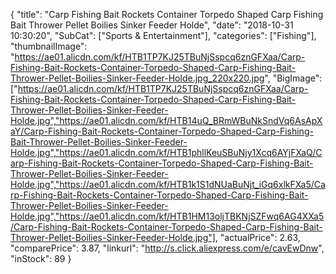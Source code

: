 {
	"title": "Carp Fishing Bait Rockets Container Torpedo Shaped Carp Fishing Bait Thrower Pellet Boilies Sinker Feeder Holde",
	"date": "2018-10-31 10:30:20",
	"SubCat": ["Sports & Entertainment"],
	"categories": ["Fishing"],
	"thumbnailImage": "https://ae01.alicdn.com/kf/HTB1TP7KJ25TBuNjSspcq6znGFXaa/Carp-Fishing-Bait-Rockets-Container-Torpedo-Shaped-Carp-Fishing-Bait-Thrower-Pellet-Boilies-Sinker-Feeder-Holde.jpg_220x220.jpg",
	"BigImage": ["https://ae01.alicdn.com/kf/HTB1TP7KJ25TBuNjSspcq6znGFXaa/Carp-Fishing-Bait-Rockets-Container-Torpedo-Shaped-Carp-Fishing-Bait-Thrower-Pellet-Boilies-Sinker-Feeder-Holde.jpg","https://ae01.alicdn.com/kf/HTB14uQ_BRmWBuNkSndVq6AsApXaY/Carp-Fishing-Bait-Rockets-Container-Torpedo-Shaped-Carp-Fishing-Bait-Thrower-Pellet-Boilies-Sinker-Feeder-Holde.jpg","https://ae01.alicdn.com/kf/HTB1phllKeuSBuNjy1Xcq6AYjFXaQ/Carp-Fishing-Bait-Rockets-Container-Torpedo-Shaped-Carp-Fishing-Bait-Thrower-Pellet-Boilies-Sinker-Feeder-Holde.jpg","https://ae01.alicdn.com/kf/HTB1k1S1dNUaBuNjt_iGq6xlkFXa5/Carp-Fishing-Bait-Rockets-Container-Torpedo-Shaped-Carp-Fishing-Bait-Thrower-Pellet-Boilies-Sinker-Feeder-Holde.jpg","https://ae01.alicdn.com/kf/HTB1HM13oljTBKNjSZFwq6AG4XXa5/Carp-Fishing-Bait-Rockets-Container-Torpedo-Shaped-Carp-Fishing-Bait-Thrower-Pellet-Boilies-Sinker-Feeder-Holde.jpg"],
	"actualPrice": 2.63,
	"comparePrice": 3.87,
	"linkurl": "http://s.click.aliexpress.com/e/cavEwDnw",
	"inStock": 89
}

